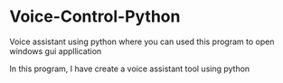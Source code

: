 # Voice-Control-Python
Voice assistant using python where you can used this program to open windows gui appllication 

In this program, I have create a voice assistant tool using python 
